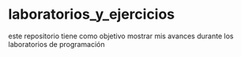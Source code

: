 # laboratorios_y_ejercicios
este repositorio tiene como objetivo mostrar mis avances durante los laboratorios de programación

